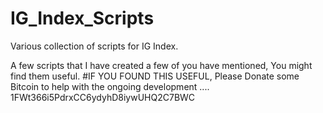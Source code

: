 # IG_Index_Scripts
Various collection of scripts for IG Index. 

A few scripts that I have created a few of you have mentioned, You might find them useful.
#IF YOU FOUND THIS USEFUL, Please Donate some Bitcoin to help with the ongoing development .... 1FWt366i5PdrxCC6ydyhD8iywUHQ2C7BWC
